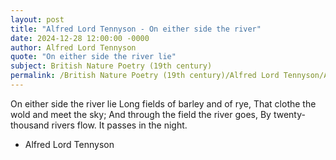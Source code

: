 ```yaml
---
layout: post
title: "Alfred Lord Tennyson - On either side the river"
date: 2024-12-28 12:00:00 -0000
author: Alfred Lord Tennyson
quote: "On either side the river lie"
subject: British Nature Poetry (19th century)
permalink: /British Nature Poetry (19th century)/Alfred Lord Tennyson/Alfred Lord Tennyson - On either side the river
---
```


On either side the river lie
Long fields of barley and of rye,
That clothe the wold and meet the sky;
And through the field the river goes,
By twenty-thousand rivers flow.
It passes in the night.

- Alfred Lord Tennyson
